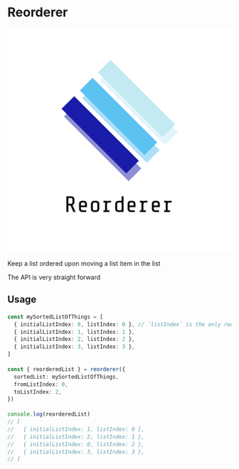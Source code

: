 # Reorderer

![](logos/logo.png)

Keep a list ordered upon moving a list item in the list

The API is very straight forward

## Usage

```ts
const mySortedListOfThings = [
  { initialListIndex: 0, listIndex: 0 }, // `listIndex` is the only required field for `reorderer` to work
  { initialListIndex: 1, listIndex: 1 },
  { initialListIndex: 2, listIndex: 2 },
  { initialListIndex: 3, listIndex: 3 },
]

const { reorderedList } = reorderer({
  sortedList: mySortedListOfThings,
  fromListIndex: 0,
  toListIndex: 2,
})

console.log(reorderedList)
// [
//   { initialListIndex: 1, listIndex: 0 },
//   { initialListIndex: 2, listIndex: 1 },
//   { initialListIndex: 0, listIndex: 2 },
//   { initialListIndex: 3, listIndex: 3 },
// ]
```
